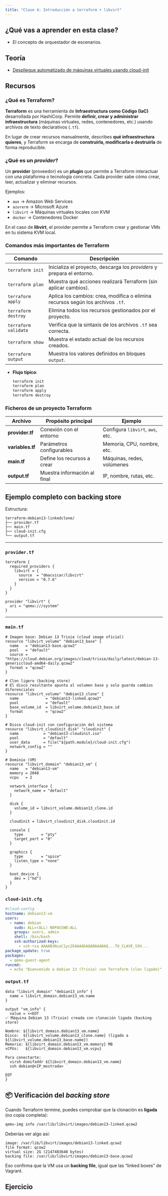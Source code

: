 ```yaml
---
title: "Clase 4: Introducción a terraform + libvirt"
---
```


## ¿Qué vas a aprender en esta clase?

* El concepto de orquestador de escenarios.

## Teoría

* [Despliegue automatizado de máquinas virtuales usando cloud-init](https://github.com/josedom24/curso_kvm_ow/blob/main/curso2/contenidos/unidad07/clase3.md)

## Recursos

### ¿Qué es Terraform?

**Terraform** es una herramienta de **Infraestructura como Código (IaC)** desarrollada por HashiCorp.
Permite **definir, crear y administrar infraestructura** (máquinas virtuales, redes, contenedores, etc.) usando archivos de texto declarativos (`.tf`).

En lugar de crear recursos manualmente, describes **qué infraestructura quieres**, y Terraform se encarga de **construirla, modificarla o destruirla** de forma reproducible.

### ¿Qué es un *provider*?

Un **provider** (proveedor) es un **plugin** que permite a Terraform interactuar con una plataforma o tecnología concreta.
Cada provider sabe cómo crear, leer, actualizar y eliminar recursos.

Ejemplos:

* `aws` → Amazon Web Services
* `azurerm` → Microsoft Azure
* `libvirt` → Máquinas virtuales locales con KVM
* `docker` → Contenedores Docker

En el caso de **libvirt**, el provider permite a Terraform crear y gestionar VMs en tu sistema KVM local.



### Comandos más importantes de Terraform

| Comando              | Descripción                                                                     |
| -------------------- | ------------------------------------------------------------------------------- |
| `terraform init`     | Inicializa el proyecto, descarga los *providers* y prepara el entorno.          |
| `terraform plan`     | Muestra qué acciones realizará Terraform (sin aplicar cambios).                 |
| `terraform apply`    | Aplica los cambios: crea, modifica o elimina recursos según los archivos `.tf`. |
| `terraform destroy`  | Elimina todos los recursos gestionados por el proyecto.                         |
| `terraform validate` | Verifica que la sintaxis de los archivos `.tf` sea correcta.                    |
| `terraform show`     | Muestra el estado actual de los recursos creados.                               |
| `terraform output`   | Muestra los valores definidos en bloques `output`.                              |


* **Flujo típico**:

  ```bash
  terraform init
  terraform plan
  terraform apply
  terraform destroy
  ```

### Ficheros de un proyecto Terraform

| Archivo          | Propósito principal          | Ejemplo                          |
| ---------------- | ---------------------------- | -------------------------------- |
| **provider.tf**  | Conexión con el entorno      | Configura `libvirt`, `aws`, etc. |
| **variables.tf** | Parámetros configurables     | Memoria, CPU, nombre, etc.       |
| **main.tf**      | Define los recursos a crear  | Máquinas, redes, volúmenes       |
| **output.tf**    | Muestra información al final | IP, nombre, rutas, etc.          |


## Ejemplo completo con backing store

Estructura:

```
terraform-debian13-linkedclone/
├── provider.tf
├── main.tf
├── cloud-init.cfg
└── output.tf
```

---

### `provider.tf`

```hcl
terraform {
  required_providers {
    libvirt = {
      source  = "dmacvicar/libvirt"
      version = "0.7.6"
    }
  }
}

provider "libvirt" {
  uri = "qemu:///system"
}
```

---

### `main.tf`

```hcl
# Imagen base: Debian 13 Trixie (cloud image oficial)
resource "libvirt_volume" "debian13_base" {
  name   = "debian13-base.qcow2"
  pool   = "default"
  source = "https://cloud.debian.org/images/cloud/trixie/daily/latest/debian-13-genericcloud-amd64-daily.qcow2"
  format = "qcow2"
}

# Clon ligero (backing store)
# El disco resultante apunta al volumen base y solo guarda cambios diferenciales
resource "libvirt_volume" "debian13_clone" {
  name            = "debian13-linked.qcow2"
  pool            = "default"
  base_volume_id  = libvirt_volume.debian13_base.id
  format          = "qcow2"
}

# Disco cloud-init con configuración del sistema
resource "libvirt_cloudinit_disk" "cloudinit" {
  name           = "debian13-cloudinit.iso"
  pool           = "default"
  user_data      = file("${path.module}/cloud-init.cfg")
  network_config = ""
}

# Dominio (VM)
resource "libvirt_domain" "debian13_vm" {
  name   = "debian13-vm"
  memory = 2048
  vcpu   = 2

  network_interface {
    network_name = "default"
  }

  disk {
    volume_id = libvirt_volume.debian13_clone.id
  }

  cloudinit = libvirt_cloudinit_disk.cloudinit.id

  console {
    type        = "pty"
    target_port = "0"
  }

  graphics {
    type        = "spice"
    listen_type = "none"
  }

  boot_device {
    dev = ["hd"]
  }
}
```



### `cloud-init.cfg`

```yaml
#cloud-config
hostname: debian13-vm
users:
  - name: debian
    sudo: ALL=(ALL) NOPASSWD:ALL
    groups: users, admin
    shell: /bin/bash
    ssh-authorized-keys:
      - ssh-rsa AAAAB3NzaC1yc2EAAAADAQABAAABAQ...TU_CLAVE_SSH...
package_update: true
packages:
  - qemu-guest-agent
runcmd:
  - echo "Bienvenido a Debian 13 (Trixie) con Terraform (clon ligado)" > /etc/motd
```



### `output.tf`

```hcl
data "libvirt_domain" "debian13_info" {
  name = libvirt_domain.debian13_vm.name
}

output "vm_info" {
  value = <<EOT
✅ Máquina Debian 13 (Trixie) creada con clonación ligada (backing store)

Nombre: ${libvirt_domain.debian13_vm.name}
Disco:  ${libvirt_volume.debian13_clone.name} (ligado a ${libvirt_volume.debian13_base.name})
Memoria: ${libvirt_domain.debian13_vm.memory} MB
vCPUs:   ${libvirt_domain.debian13_vm.vcpu}

Para conectarte:
  virsh domifaddr ${libvirt_domain.debian13_vm.name}
  ssh debian@<IP_mostrada>

EOT
}
```



## 📦 Verificación del *backing store*

Cuando Terraform termine, puedes comprobar que la clonación es **ligada** (no copia completa):

```bash
qemu-img info /var/lib/libvirt/images/debian13-linked.qcow2
```

Deberías ver algo así:

```
image: /var/lib/libvirt/images/debian13-linked.qcow2
file format: qcow2
virtual size: 2G (2147483648 bytes)
backing file: /var/lib/libvirt/images/debian13-base.qcow2
```

Eso confirma que la VM usa un **backing file**, igual que las “linked boxes” de Vagrant.




## Ejercicio
